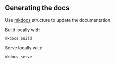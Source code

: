 ## Generating the docs

Use [mkdocs](http://www.mkdocs.org/) structure to update the documentation.

Build locally with:

```
mkdocs build
```

Serve locally with:

```
mkdocs serve
```
